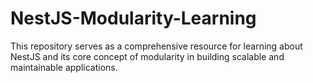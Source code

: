 # NestJS-Modularity-Learning
This repository serves as a comprehensive resource for learning about NestJS and its core concept of modularity in building scalable and maintainable applications.
